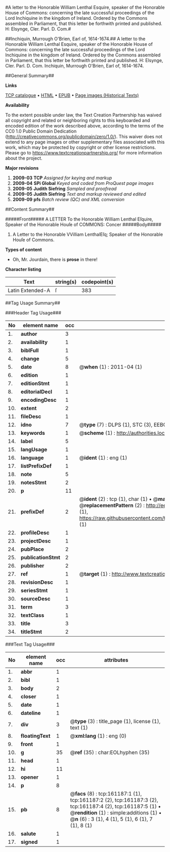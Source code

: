 #A letter to the Honorable William Lenthal Esquire, speaker of the Honorable House of Commons: concerning the late successful proceedings of the Lord Inchiquine in the kingdom of Ireland. Ordered by the Commons assembled in Parliament, that this letter be forthwith printed and published. H: Elsynge, Cler. Parl. D. Com.#

##Inchiquin, Murrough O'Brien, Earl of, 1614-1674.##
A letter to the Honorable William Lenthal Esquire, speaker of the Honorable House of Commons: concerning the late successful proceedings of the Lord Inchiquine in the kingdom of Ireland. Ordered by the Commons assembled in Parliament, that this letter be forthwith printed and published. H: Elsynge, Cler. Parl. D. Com.
Inchiquin, Murrough O'Brien, Earl of, 1614-1674.

##General Summary##

**Links**

[TCP catalogue](http://www.ota.ox.ac.uk/tcp/)  • 
[HTML](http://tei.it.ox.ac.uk/tcp/Texts-HTML/free/A87/A87240.html)  • 
[EPUB](http://tei.it.ox.ac.uk/tcp/Texts-EPUB/free/A87/A87240.epub) • 
[Page images (Historical Texts)](https://historicaltexts.jisc.ac.uk/eebo-99862826e)

**Availability**

To the extent possible under law, the Text Creation Partnership has waived all copyright and related or neighboring rights to this keyboarded and encoded edition of the work described above, according to the terms of the CC0 1.0 Public Domain Dedication (http://creativecommons.org/publicdomain/zero/1.0/). This waiver does not extend to any page images or other supplementary files associated with this work, which may be protected by copyright or other license restrictions. Please go to https://www.textcreationpartnership.org/ for more information about the project.

**Major revisions**

1. __2009-03__ __TCP__ *Assigned for keying and markup*
1. __2009-04__ __SPi Global__ *Keyed and coded from ProQuest page images*
1. __2009-05__ __Judith Siefring__ *Sampled and proofread*
1. __2009-05__ __Judith Siefring__ *Text and markup reviewed and edited*
1. __2009-09__ __pfs__ *Batch review (QC) and XML conversion*

##Content Summary##

#####Front#####
A LETTER To the Honorable William Lenthal Eſquire, Speaker of the Honorable Houſe of COMMONS: Concer
#####Body#####

1. A Letter to the Honorable VVilliam LenthalEſq; Speaker of the Honorable Houſe of Commons.

**Types of content**

  * Oh, Mr. Jourdain, there is **prose** in there!

**Character listing**


|Text|string(s)|codepoint(s)|
|---|---|---|
|Latin Extended-A|ſ|383|

##Tag Usage Summary##

###Header Tag Usage###

|No|element name|occ|attributes|
|---|---|---|---|
|1.|__author__|3||
|2.|__availability__|1||
|3.|__biblFull__|1||
|4.|__change__|5||
|5.|__date__|8| @__when__ (1) : 2011-04 (1)|
|6.|__edition__|1||
|7.|__editionStmt__|1||
|8.|__editorialDecl__|1||
|9.|__encodingDesc__|1||
|10.|__extent__|2||
|11.|__fileDesc__|1||
|12.|__idno__|7| @__type__ (7) : DLPS (1), STC (3), EEBO-CITATION (1), PROQUEST (1), VID (1)|
|13.|__keywords__|1| @__scheme__ (1) : http://authorities.loc.gov/ (1)|
|14.|__label__|5||
|15.|__langUsage__|1||
|16.|__language__|1| @__ident__ (1) : eng (1)|
|17.|__listPrefixDef__|1||
|18.|__note__|5||
|19.|__notesStmt__|2||
|20.|__p__|11||
|21.|__prefixDef__|2| @__ident__ (2) : tcp (1), char (1)  •  @__matchPattern__ (2) : ([0-9\-]+):([0-9IVX]+) (1), (.+) (1)  •  @__replacementPattern__ (2) : http://eebo.chadwyck.com/downloadtiff?vid=$1&page=$2 (1), https://raw.githubusercontent.com/textcreationpartnership/Texts/master/tcpchars.xml#$1 (1)|
|22.|__profileDesc__|1||
|23.|__projectDesc__|1||
|24.|__pubPlace__|2||
|25.|__publicationStmt__|2||
|26.|__publisher__|2||
|27.|__ref__|1| @__target__ (1) : http://www.textcreationpartnership.org/docs/. (1)|
|28.|__revisionDesc__|1||
|29.|__seriesStmt__|1||
|30.|__sourceDesc__|1||
|31.|__term__|3||
|32.|__textClass__|1||
|33.|__title__|3||
|34.|__titleStmt__|2||


###Text Tag Usage###

|No|element name|occ|attributes|
|---|---|---|---|
|1.|__abbr__|1||
|2.|__bibl__|1||
|3.|__body__|2||
|4.|__closer__|1||
|5.|__date__|1||
|6.|__dateline__|1||
|7.|__div__|3| @__type__ (3) : title_page (1), license (1), text (1)|
|8.|__floatingText__|1| @__xml:lang__ (1) : eng (0)|
|9.|__front__|1||
|10.|__g__|35| @__ref__ (35) : char:EOLhyphen (35)|
|11.|__head__|1||
|12.|__hi__|11||
|13.|__opener__|1||
|14.|__p__|8||
|15.|__pb__|8| @__facs__ (8) : tcp:161187:1 (1), tcp:161187:2 (2), tcp:161187:3 (2), tcp:161187:4 (2), tcp:161187:5 (1)  •  @__rendition__ (1) : simple:additions (1)  •  @__n__ (6) : 3 (1), 4 (1), 5 (1), 6 (1), 7 (1), 8 (1)|
|16.|__salute__|1||
|17.|__signed__|1||
